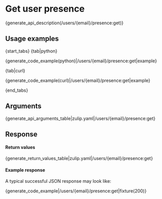 # Get user presence

{generate_api_description(/users/{email}/presence:get)}

## Usage examples

{start_tabs}
{tab|python}

{generate_code_example(python)|/users/{email}/presence:get|example}

{tab|curl}

{generate_code_example(curl)|/users/{email}/presence:get|example}

{end_tabs}

## Arguments

{generate_api_arguments_table|zulip.yaml|/users/{email}/presence:get}

## Response

#### Return values

{generate_return_values_table|zulip.yaml|/users/{email}/presence:get}

#### Example response

A typical successful JSON response may look like:

{generate_code_example|/users/{email}/presence:get|fixture(200)}
